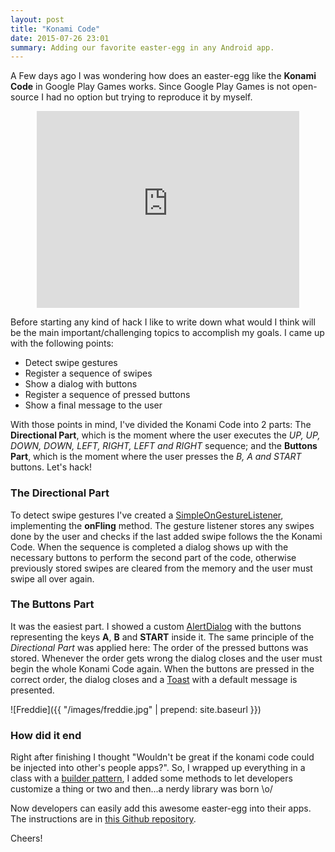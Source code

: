 ```yaml
---
layout: post
title: "Konami Code"
date: 2015-07-26 23:01
summary: Adding our favorite easter-egg in any Android app.
---
```


A Few days ago I was wondering how does an easter-egg like the **Konami Code** in Google Play Games works. Since Google Play Games is not open-source I had no option but trying to reproduce it by myself.

<center><iframe width="420" height="315" src="https://www.youtube.com/embed/59xCH_1CAPc" frameborder="0" allowfullscreen></iframe></center>

Before starting any kind of hack I like to write down what would I think will be the main important/challenging topics to accomplish my goals. I came up with the following points:

- Detect swipe gestures
- Register a sequence of swipes
- Show a dialog with buttons
- Register a sequence of pressed buttons
- Show a final message to the user

With those points in mind, I've divided the Konami Code into 2 parts: The **Directional Part**, which is the moment where the user executes the *UP, UP, DOWN, DOWN, LEFT, RIGHT, LEFT and RIGHT* sequence; and the **Buttons Part**, which is the moment where the user presses the *B, A and START* buttons. Let's hack!

### The Directional Part
To detect swipe gestures I've created a [SimpleOnGestureListener](http://developer.android.com/reference/android/view/GestureDetector.SimpleOnGestureListener.html), implementing the **onFling** method. The gesture listener stores any swipes done by the user and checks if the last added swipe follows the the Konami Code. When the sequence is completed a dialog shows up with the necessary buttons to perform the second part of the code, otherwise previously stored swipes are cleared from the memory and the user must swipe all over again.

### The Buttons Part
It was the easiest part. I showed a custom [AlertDialog](http://developer.android.com/reference/android/app/AlertDialog.html) with the buttons representing the keys **A**, **B** and **START** inside it. The same principle of the *Directional Part* was applied here: The order of the pressed buttons was stored. Whenever the order gets wrong the dialog closes and the user must begin the whole Konami Code again. When the buttons are pressed in the correct order, the dialog closes and a [Toast](http://developer.android.com/reference/android/widget/Toast.html) with a default message is presented.

![Freddie]({{ "/images/freddie.jpg" | prepend: site.baseurl }})

### How did it end
Right after finishing I thought "Wouldn't be great if the konami code could be injected into other's people apps?". So, I wrapped up everything in a class with a [builder pattern](https://en.wikipedia.org/wiki/Builder_pattern), I added some methods to let developers customize a thing or two and then...a nerdy library was born \o/

Now developers can easily add this awesome easter-egg into their apps. The instructions are in [this Github repository](https://github.com/thiagokimo/KonamiCode).

Cheers!
